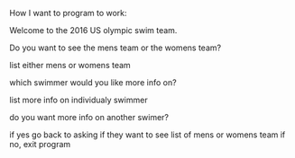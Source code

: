 How I want to program to work:

Welcome to the 2016 US olympic swim team.

Do you want to see the mens team or the womens team?

  list either mens or womens team

which swimmer would you like more info on?

  list more info on individualy swimmer

do you want more info on another swimer?

  if yes go back to asking if they want to see list of mens or womens team
  if no, exit program
